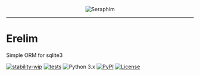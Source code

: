 <p align="center">
  <img src="https://github.com/kaliv0/seraphim/blob/main/seraphim.jpg?raw=true" alt="Seraphim">
</p>

---

# Erelim
Simple ORM for sqlite3

[![stability-wip](https://img.shields.io/badge/stability-wip-lightgrey.svg)](https://github.com/mkenney/software-guides/blob/master/STABILITY-BADGES.md#work-in-progress)
[![tests](https://img.shields.io/github/actions/workflow/status/kaliv0/erelim/ci.yml)](https://github.com/kaliv0/erelim/actions/workflows/ci.yml)
![Python 3.x](https://img.shields.io/badge/python-3.12-blue?style=flat-square&logo=Python&logoColor=white)
[![PyPI](https://img.shields.io/pypi/v/erelim.svg)](https://pypi.org/project/erelim/)
[![License](https://img.shields.io/badge/License-MIT-yellow?style=flat-square)](https://github.com/kaliv0/erelim/blob/main/LICENSE)
